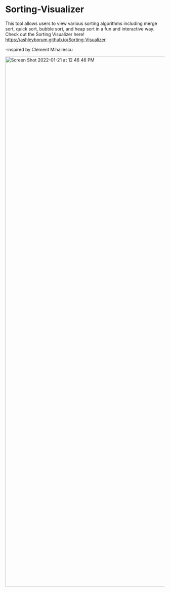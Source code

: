 # Sorting-Visualizer

This tool allows users to view various sorting algorithms including merge sort, quick sort, bubble sort, and heap sort in a fun and interactive way.
Check out the Sorting Visualizer here! https://ashleyborum.github.io/Sorting-Visualizer

-inspired by Clement Mihailescu

<img width="1669" alt="Screen Shot 2022-01-21 at 12 46 46 PM" src="https://user-images.githubusercontent.com/76723573/150575641-25a0b444-1db8-46ef-b5cf-ddcf2784ca2d.png">


